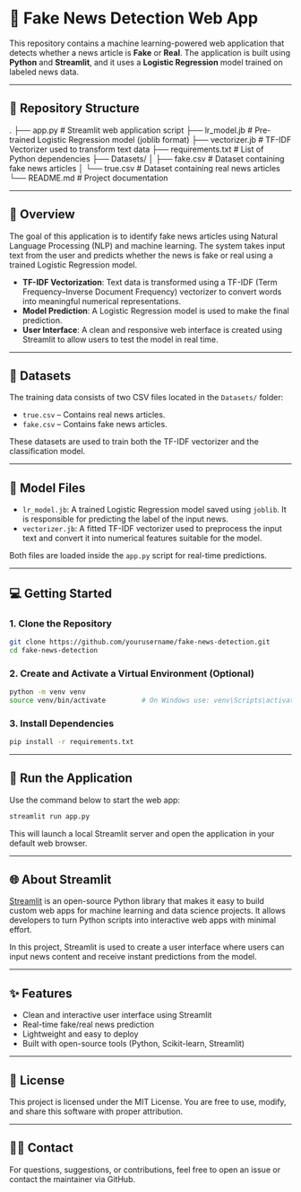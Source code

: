 # 📰 Fake News Detection Web App

This repository contains a machine learning-powered web application that detects whether a news article is **Fake** or **Real**. The application is built using **Python** and **Streamlit**, and it uses a **Logistic Regression** model trained on labeled news data.

---

## 📁 Repository Structure

.
├── app.py # Streamlit web application script
├── lr_model.jb # Pre-trained Logistic Regression model (joblib format)
├── vectorizer.jb # TF-IDF Vectorizer used to transform text data
├── requirements.txt # List of Python dependencies
├── Datasets/
│ ├── fake.csv # Dataset containing fake news articles
│ └── true.csv # Dataset containing real news articles
└── README.md # Project documentation

---

## 🧠 Overview

The goal of this application is to identify fake news articles using Natural Language Processing (NLP) and machine learning. The system takes input text from the user and predicts whether the news is fake or real using a trained Logistic Regression model.

- **TF-IDF Vectorization**: Text data is transformed using a TF-IDF (Term Frequency–Inverse Document Frequency) vectorizer to convert words into meaningful numerical representations.
- **Model Prediction**: A Logistic Regression model is used to make the final prediction.
- **User Interface**: A clean and responsive web interface is created using Streamlit to allow users to test the model in real time.

---

## 🧪 Datasets

The training data consists of two CSV files located in the `Datasets/` folder:

- `true.csv` – Contains real news articles.
- `fake.csv` – Contains fake news articles.

These datasets are used to train both the TF-IDF vectorizer and the classification model.

---

## 🧰 Model Files

- `lr_model.jb`: A trained Logistic Regression model saved using `joblib`. It is responsible for predicting the label of the input news.
- `vectorizer.jb`: A fitted TF-IDF vectorizer used to preprocess the input text and convert it into numerical features suitable for the model.

Both files are loaded inside the `app.py` script for real-time predictions.

---

## 💻 Getting Started

### 1. Clone the Repository

```bash
git clone https://github.com/yourusername/fake-news-detection.git
cd fake-news-detection
```


### 2. Create and Activate a Virtual Environment (Optional)

```bash
python -m venv venv
source venv/bin/activate         # On Windows use: venv\Scripts\activate
```

### 3. Install Dependencies

```bash
pip install -r requirements.txt
```

---

## 🚀 Run the Application

Use the command below to start the web app:

```bash
streamlit run app.py
```

This will launch a local Streamlit server and open the application in your default web browser.

---

## 🌐 About Streamlit

[Streamlit](https://streamlit.io/) is an open-source Python library that makes it easy to build custom web apps for machine learning and data science projects. It allows developers to turn Python scripts into interactive web apps with minimal effort.

In this project, Streamlit is used to create a user interface where users can input news content and receive instant predictions from the model.

---

## ✨ Features

- Clean and interactive user interface using Streamlit
- Real-time fake/real news prediction
- Lightweight and easy to deploy
- Built with open-source tools (Python, Scikit-learn, Streamlit)

---

## 📄 License

This project is licensed under the MIT License. You are free to use, modify, and share this software with proper attribution.

---

## 🙋‍♂️ Contact

For questions, suggestions, or contributions, feel free to open an issue or contact the maintainer via GitHub.

